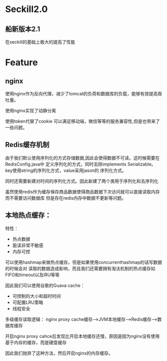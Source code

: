 # Seckill2.0
## 船新版本2.1

在seckill的基础上极大的提高了性能
#  Feature

##  nginx
使用nginx作为反向代理，减少了tomcat的负荷和数据库的负载，能够有效提高吞吐量。  

使用nginx实现了动静分离  

使用token代替了cookie 可以满足移动端，微信等等的服务兼容性,但是也带来了一些问题。

##  Redis缓存机制
由于我们默认使用序列化的方式存储数据,因此会使得数据不可读。这时候需要在RedisConfig.java中
定义序列化的方式，同时去除implements Serializable。key使用string的序列化方式，value采用jason的
序列化方式。  

同时还需要新建对时间的序列化方式。因此新建了两个类用于序列化和去序列化 

虽然使用redis作为缓存保存商品数据使得商品数据下次访问就可以直接读取内存而不需要访问数据库
但是存在redis内存中数据不更新等问题。  

##  本地热点缓存：
特性：
* 热点数据
* 脏读非常不敏感
* 内存可控 
  
可以使用hashmap来做热点缓存，但是如果使用concurrenthashmap的话写数据的时候会对
读取的数据造成影响，而且我们还需要拥有淘汰机制的热点缓存如FIFO和timeout以及lRU等等

因此我们可以使用谷歌的Guava cache：  
*  可控制的大小和超时时间
*  可配置LRU策略
*  线程安全

多级缓存读取逻辑：
nginx proxy cache缓存-->JVM本地缓存-->Redis缓存-->数据库缓存

开启nginx proxy cahce后发现比开启本地缓存还慢，原因是因为nginx没有使用基于内存的缓存，而是硬盘缓存

因此我们抛弃了这种方法，然后开启nginx的内存缓存。
